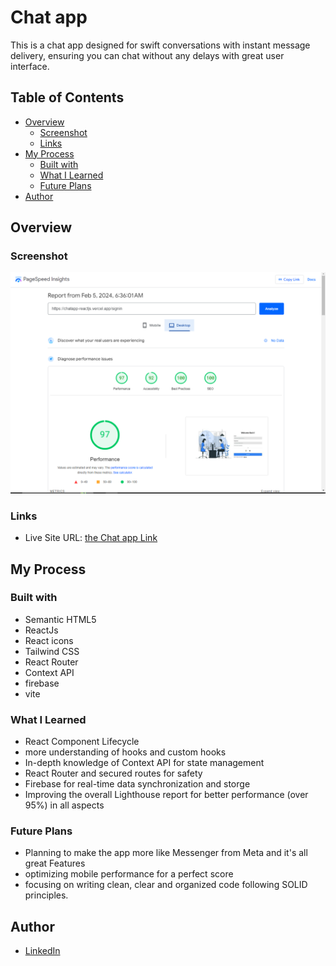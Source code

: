 # Chat app

This is a chat app designed for swift conversations with instant message delivery, ensuring you can chat without any delays with great user interface.


## Table of Contents

- [Overview](#overview)
  - [Screenshot](#screenshot)
  - [Links](#links)
- [My Process](#my-process)
  - [Built with](#built-with)
  - [What I Learned](#what-i-learned)
  - [Future Plans](#future-plans)
- [Author](#author)

## Overview

### Screenshot

![chat app Screenshot](screenshot.png)

### Links

- Live Site URL: [the Chat app Link]()

## My Process

### Built with

- Semantic HTML5
- ReactJs
- React icons
- Tailwind CSS 
- React Router
- Context API
- firebase
- vite 


### What I Learned

- React Component Lifecycle
- more understanding of hooks and custom hooks
- In-depth knowledge of Context API for state management
- React Router and secured routes for safety 
- Firebase for real-time data synchronization and storge
- Improving the overall Lighthouse report for better performance (over 95%) in all aspects



### Future Plans

- Planning to make the app more like Messenger from Meta and it's all great Features
- optimizing mobile performance for a perfect score
- focusing on writing clean, clear and organized code following SOLID principles.



## Author

- <a href="https://www.linkedin.com/in/abdelrahmmaan/" target="_blank">LinkedIn</a>


